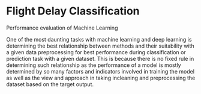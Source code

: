 # Flight Delay Classification 
Performance evaluation of Machine Learning 

One of the most daunting tasks with machine learning and deep learning is determining the best relationship between methods
and their suitability with a given data preprocessing for best performance during classification or prediction task with a given dataset. 
This is because there is no fixed rule in determining such relationship as the performance of a model is mostly determined by so many factors and indicators involved in training the model as well as the view and approach in taking incleaning and preprocessing the dataset based on the target output.
